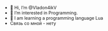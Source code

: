 - 👋 Hi, I’m @Vladon4ikV
- 👀 I’m interested in Programming.
- 🌱 I am learning a programming language Lua
- Связь со мной - нету

<!---
Vladon4ikV/Vladon4ikV is a ✨ special ✨ repository because its `README.md` (this file) appears on your GitHub profile.
You can click the Preview link to take a look at your changes.
--->
